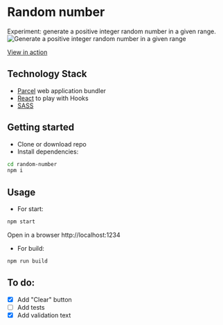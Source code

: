 # Random number
Experiment: generate a positive integer random number in a given range.
![Generate a positive integer random number in a given range](../master/src/img/screen.jpg)

[View in action](https://sw999.github.io/projects/random/index.html)

## Technology Stack
* [Parcel](https://parceljs.org/) web application bundler
* [React](https://reactjs.org/) to play with Hooks
* [SASS](https://sass-lang.com/)

## Getting started


* Clone or download repo
* Install dependencies:

```sh
cd random-number
npm i
```


## Usage

* For start:
```sh
npm start
```

Open in a browser http://localhost:1234

* For build:
```sh
npm run build
```

## To do:

- [x] Add "Clear" button
- [ ] Add tests
- [x] Add validation text
